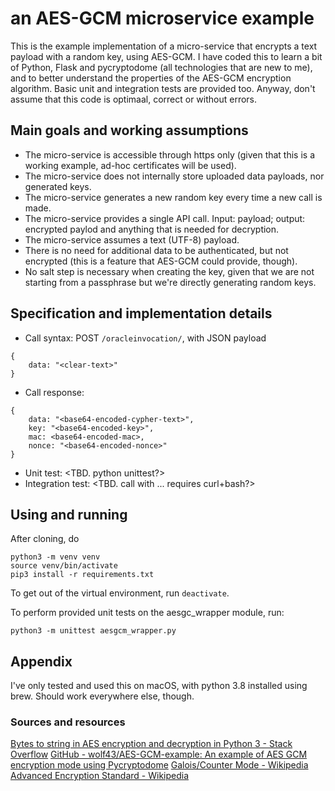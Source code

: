 # an AES-GCM microservice example

This is the example implementation of a micro-service that encrypts a text payload with a random key, using AES-GCM. I have coded this to learn a bit of Python, Flask and pycryptodome (all technologies that are new to me), and to better understand the properties of the AES-GCM encryption algorithm. Basic unit and integration tests are provided too. Anyway, don't assume that this code is optimaal, correct or without errors.

## Main goals and working assumptions
- The micro-service is accessible through https only (given that this is a working example, ad-hoc certificates will be used).
- The micro-service does not internally store uploaded data payloads, nor generated keys.
- The micro-service generates a new random key every time a new call is made.
- The micro-service provides a single API call. Input: payload; output: encrypted paylod and anything that is needed for decryption.
- The micro-service assumes a text (UTF-8) payload.
- There is no need for additional data to be authenticated, but not encrypted (this is a feature that AES-GCM could provide, though).
- No salt step is necessary when creating the key, given that we are not starting from a passphrase but we're directly generating random keys.

## Specification and implementation details
- Call syntax: POST `/oracleinvocation/`, with JSON payload
```
{
    data: "<clear-text>"
}
```
- Call response:
```
{
    data: "<base64-encoded-cypher-text>",
    key: "<base64-encoded-key>",
    mac: <base64-encoded-mac>,
    nonce: "<base64-encoded-nonce>"
}
```
- Unit test: <TBD. python unittest?> 
- Integration test: <TBD. call with ... requires curl+bash?>

## Using and running
After cloning, do
```
python3 -m venv venv
source venv/bin/activate
pip3 install -r requirements.txt
```

To get out of the virtual environment, run `deactivate`.

To perform provided unit tests on the aesgc_wrapper module, run:
```
python3 -m unittest aesgcm_wrapper.py
```


## Appendix
I've only tested and used this on macOS, with python 3.8 installed using brew. Should work everywhere else, though.

### Sources and resources
[Bytes to string in AES encryption and decryption in Python 3 - Stack Overflow](https://stackoverflow.com/questions/50481366/bytes-to-string-in-aes-encryption-and-decryption-in-python-3/50482935)
[GitHub - wolf43/AES-GCM-example: An example of AES GCM encryption mode using Pycryptodome](https://github.com/wolf43/AES-GCM-example)
[Galois/Counter Mode - Wikipedia](https://en.wikipedia.org/wiki/Galois/Counter_Mode)
[Advanced Encryption Standard - Wikipedia](https://en.wikipedia.org/wiki/Advanced_Encryption_Standard)

